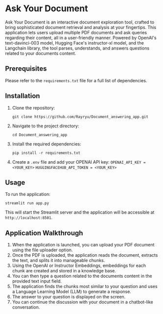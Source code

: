 
# Ask Your Document

Ask Your Document is an interactive document exploration tool, crafted to bring sophisticated document retrieval and analysis at your fingertips. This application lets users upload multiple PDF documents and ask queries regarding their content, all in a user-friendly manner. Powered by OpenAI's text-davinci-003 model, Hugging Face's instructor-xl model, and the Langchain library, the tool parses, understands, and answers questions related to your documents content.

## Prerequisites
Please refer to the `requirements.txt` file for a full list of dependencies.

## Installation

1.  Clone the repository:

	`git clone https://github.com/Rayryu/Document_answering_app.git` 

2.  Navigate to the project directory:

	`cd Document_answering_app` 

3.  Install the required dependencies:

	`pip install -r requirements.txt` 

4. Create a `.env` file and add your OPENAI API key:
    `OPENAI_API_KEY = <YOUR_KEY>`
	`HUGGINGFACEHUB_API_TOKEN = <YOUR_KEY>`

## Usage

To run the application:

`streamlit run app.py` 

This will start the Streamlit server and the application will be accessible at `http://localhost:8501`.

## Application Walkthrough

1.  When the application is launched, you can upload your PDF document using the file uploader option.
2.  Once the PDF is uploaded, the application reads the document, extracts the text, and splits it into manageable chunks.
3.  Using the OpenAI or Instructor Embeddings, embeddings for each chunk are created and stored in a knowledge base.
4.  You can then type a question related to the documents content in the provided text input field.
5.  The application finds the chunks most similar to your question and uses a Language Learning Model (LLM) to generate a response.
6.  The answer to your question is displayed on the screen.
7. You can continue the discussion with your document in a chatbot-like conversation.
